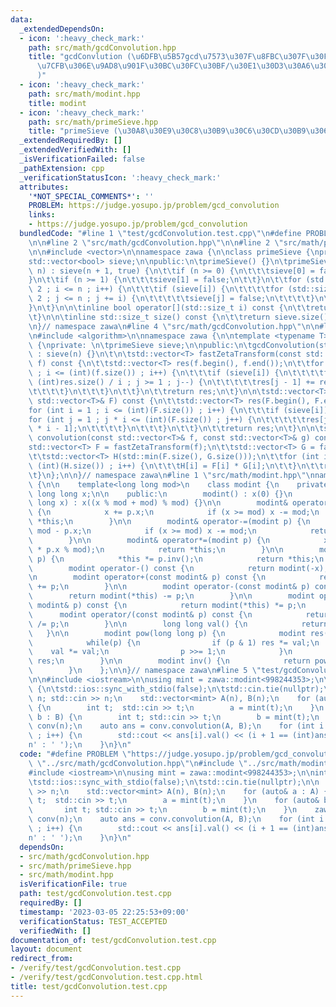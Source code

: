 ```yaml
---
data:
  _extendedDependsOn:
  - icon: ':heavy_check_mark:'
    path: src/math/gcdConvolution.hpp
    title: "gcdConvlution (\u6DFB\u5B57gcd\u7573\u307F\u8FBC\u307F\u30FB\u7D04\u6570\
      \u7CFB\u306E\u9AD8\u901F\u30BC\u30FC\u30BF/\u30E1\u30D3\u30A6\u30B9\u5909\u63DB\
      )"
  - icon: ':heavy_check_mark:'
    path: src/math/modint.hpp
    title: modint
  - icon: ':heavy_check_mark:'
    path: src/math/primeSieve.hpp
    title: "primeSieve (\u30A8\u30E9\u30C8\u30B9\u30C6\u30CD\u30B9\u306E\u7BE9\uFF09"
  _extendedRequiredBy: []
  _extendedVerifiedWith: []
  _isVerificationFailed: false
  _pathExtension: cpp
  _verificationStatusIcon: ':heavy_check_mark:'
  attributes:
    '*NOT_SPECIAL_COMMENTS*': ''
    PROBLEM: https://judge.yosupo.jp/problem/gcd_convolution
    links:
    - https://judge.yosupo.jp/problem/gcd_convolution
  bundledCode: "#line 1 \"test/gcdConvolution.test.cpp\"\n#define PROBLEM \"https://judge.yosupo.jp/problem/gcd_convolution\"\
    \n\n#line 2 \"src/math/gcdConvolution.hpp\"\n\n#line 2 \"src/math/primeSieve.hpp\"\
    \n\n#include <vector>\n\nnamespace zawa {\n\nclass primeSieve {\nprivate:\n\t\
    std::vector<bool> sieve;\n\npublic:\n\tprimeSieve() {}\n\tprimeSieve(std::size_t\
    \ n) : sieve(n + 1, true) {\n\t\tif (n >= 0) {\n\t\t\tsieve[0] = false;\n\t\t\
    }\n\t\tif (n >= 1) {\n\t\t\tsieve[1] = false;\n\t\t}\n\t\tfor (std::size_t i =\
    \ 2 ; i <= n ; i++) {\n\t\t\tif (sieve[i]) {\n\t\t\t\tfor (std::size_t j = i *\
    \ 2 ; j <= n ; j += i) {\n\t\t\t\t\tsieve[j] = false;\n\t\t\t\t}\n\t\t\t}\n\t\t\
    }\n\t}\n\n\tinline bool operator[](std::size_t i) const {\n\t\treturn sieve[i];\n\
    \t}\n\n\tinline std::size_t size() const {\n\t\treturn sieve.size();\n\t}\n};\n\
    \n}// namespace zawa\n#line 4 \"src/math/gcdConvolution.hpp\"\n\n#line 6 \"src/math/gcdConvolution.hpp\"\
    \n#include <algorithm>\n\nnamespace zawa {\n\ntemplate <typename T>\nclass gcdConvolution\
    \ {\nprivate: \n\tprimeSieve sieve;\n\npublic:\n\tgcdConvolution(std::size_t n)\
    \ : sieve(n) {}\n\t\n\tstd::vector<T> fastZetaTransform(const std::vector<T>&\
    \ f) const {\n\t\tstd::vector<T> res(f.begin(), f.end());\n\t\tfor (int i = 1\
    \ ; i <= (int)(f.size()) ; i++) {\n\t\t\tif (sieve[i]) {\n\t\t\t\tfor (int j =\
    \ (int)res.size() / i ; j >= 1 ; j--) {\n\t\t\t\t\tres[j - 1] += res[j * i - 1];\n\
    \t\t\t\t}\n\t\t\t}\n\t\t}\n\t\treturn res;\n\t}\n\n\tstd::vector<T> fastMobiusTransform(const\
    \ std::vector<T>& F) const {\n\t\tstd::vector<T> res(F.begin(), F.end());\n\t\t\
    for (int i = 1 ; i <= (int)(F.size()) ; i++) {\n\t\t\tif (sieve[i]) {\n\t\t\t\t\
    for (int j = 1 ; j * i <= (int)(F.size()) ; j++) {\n\t\t\t\t\tres[j - 1] -= res[j\
    \ * i - 1];\n\t\t\t\t}\n\t\t\t}\n\t\t}\n\t\treturn res;\n\t}\n\n\tstd::vector<T>\
    \ convolution(const std::vector<T>& f, const std::vector<T>& g) const {\n\t\t\
    std::vector<T> F = fastZetaTransform(f);\n\t\tstd::vector<T> G = fastZetaTransform(g);\n\
    \t\tstd::vector<T> H(std::min(F.size(), G.size()));\n\t\tfor (int i = 0 ; i <\
    \ (int)(H.size()) ; i++) {\n\t\t\tH[i] = F[i] * G[i];\n\t\t}\n\t\treturn fastMobiusTransform(H);\n\
    \t}\n};\n\n}// namespace zawa\n#line 1 \"src/math/modint.hpp\"\nnamespace zawa\
    \ {\n\n    template<long long mod>\n    class modint {\n    private:\n       \
    \ long long x;\n\n    public:\n        modint() : x(0) {}\n        \n        modint(long\
    \ long x) : x((x % mod + mod) % mod) {}\n\n        modint& operator+=(modint p)\
    \ {\n            x += p.x;\n            if (x >= mod) x -= mod;\n            return\
    \ *this;\n        }\n\n        modint& operator-=(modint p) {\n            x +=\
    \ mod - p.x;\n            if (x >= mod) x -= mod;\n            return *this;\n\
    \        }\n\n        modint& operator*=(modint p) {\n            x = (1LL * x\
    \ * p.x % mod);\n            return *this;\n        }\n\n        modint& operator/=(modint\
    \ p) {\n            *this *= p.inv();\n            return *this;\n        }\n\n\
    \        modint operator-() const {\n            return modint(-x);\n        }\n\
    \n        modint operator+(const modint& p) const {\n            return modint(*this)\
    \ += p;\n        }\n\n        modint operator-(const modint& p) const {\n    \
    \        return modint(*this) -= p;\n        }\n\n        modint operator*(const\
    \ modint& p) const {\n            return modint(*this) *= p;\n        }\n\n  \
    \      modint operator/(const modint& p) const {\n            return modint(*this)\
    \ /= p;\n        }\n\n        long long val() {\n            return x;\n     \
    \   }\n\n        modint pow(long long p) {\n            modint res(1), val(x);\n\
    \            while(p) {\n                if (p & 1) res *= val;\n            \
    \    val *= val;\n                p >>= 1;\n            }\n            return\
    \ res;\n        }\n\n        modint inv() {\n            return pow(mod - 2);\n\
    \        }\n    };\n\n}// namespace zawa\n#line 5 \"test/gcdConvolution.test.cpp\"\
    \n\n#include <iostream>\n\nusing mint = zawa::modint<998244353>;\n\nint main()\
    \ {\n\tstd::ios::sync_with_stdio(false);\n\tstd::cin.tie(nullptr);\n\n    int\
    \ n; std::cin >> n;\n    std::vector<mint> A(n), B(n);\n    for (auto& a : A)\
    \ {\n        int t;  std::cin >> t;\n        a = mint(t);\n    }\n    for (auto&\
    \ b : B) {\n        int t; std::cin >> t;\n        b = mint(t);\n    }\n    zawa::gcdConvolution<mint>\
    \ conv(n);\n    auto ans = conv.convolution(A, B);\n    for (int i = 0 ; i < (int)(ans.size())\
    \ ; i++) {\n        std::cout << ans[i].val() << (i + 1 == (int)ans.size() ? '\\\
    n' : ' ');\n    }\n}\n"
  code: "#define PROBLEM \"https://judge.yosupo.jp/problem/gcd_convolution\"\n\n#include\
    \ \"../src/math/gcdConvolution.hpp\"\n#include \"../src/math/modint.hpp\"\n\n\
    #include <iostream>\n\nusing mint = zawa::modint<998244353>;\n\nint main() {\n\
    \tstd::ios::sync_with_stdio(false);\n\tstd::cin.tie(nullptr);\n\n    int n; std::cin\
    \ >> n;\n    std::vector<mint> A(n), B(n);\n    for (auto& a : A) {\n        int\
    \ t;  std::cin >> t;\n        a = mint(t);\n    }\n    for (auto& b : B) {\n \
    \       int t; std::cin >> t;\n        b = mint(t);\n    }\n    zawa::gcdConvolution<mint>\
    \ conv(n);\n    auto ans = conv.convolution(A, B);\n    for (int i = 0 ; i < (int)(ans.size())\
    \ ; i++) {\n        std::cout << ans[i].val() << (i + 1 == (int)ans.size() ? '\\\
    n' : ' ');\n    }\n}\n"
  dependsOn:
  - src/math/gcdConvolution.hpp
  - src/math/primeSieve.hpp
  - src/math/modint.hpp
  isVerificationFile: true
  path: test/gcdConvolution.test.cpp
  requiredBy: []
  timestamp: '2023-03-05 22:25:53+09:00'
  verificationStatus: TEST_ACCEPTED
  verifiedWith: []
documentation_of: test/gcdConvolution.test.cpp
layout: document
redirect_from:
- /verify/test/gcdConvolution.test.cpp
- /verify/test/gcdConvolution.test.cpp.html
title: test/gcdConvolution.test.cpp
---
```


